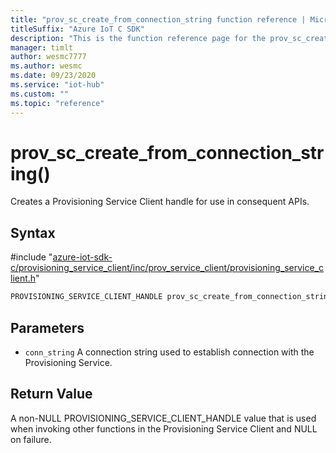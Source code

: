 ```yaml
---                             
title: "prov_sc_create_from_connection_string function reference | Microsoft Docs" 
titleSuffix: "Azure IoT C SDK"            
description: "This is the function reference page for the prov_sc_create_from_connection_string() function in the Azure IoT C SDK. This SDK is used with Azure IoT Hub and Azure IoT Hub Device Provisioning Service"            
manager: timlt                 
author: wesmc7777              
ms.author: wesmc               
ms.date: 09/23/2020                    
ms.service: "iot-hub"             
ms.custom: ""                
ms.topic: "reference"        
---                            
```


# prov_sc_create_from_connection_string()

Creates a Provisioning Service Client handle for use in consequent APIs.

## Syntax

\#include "[azure-iot-sdk-c/provisioning_service_client/inc/prov_service_client/provisioning_service_client.h](../provisioning-service-client-h.md)"  
```C
PROVISIONING_SERVICE_CLIENT_HANDLE prov_sc_create_from_connection_string(const char *conn_string  MU_IFCOMMA2);
```

## Parameters
* `conn_string` A connection string used to establish connection with the Provisioning Service.

## Return Value
A non-NULL PROVISIONING_SERVICE_CLIENT_HANDLE value that is used when invoking other functions in the Provisioning Service Client and NULL on failure.

